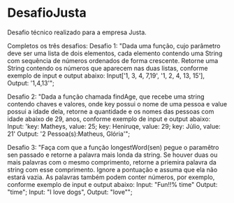 # DesafioJusta
Desafio técnico realizado para a empresa Justa.

Completos os três desafios:
Desafio 1: "Dada uma função, cujo parâmetro deve ser uma lista de dois elementos, cada elemento contendo uma String com sequência de números ordenados de forma crescente. Retorne uma String contendo os números que aparecem nas duas listas, conforme exemplo de input e output abaixo: Input['1, 3, 4, 7,19', '1, 2, 4, 13, 15'], Output: '1,4,13'";

Desafio 2: "Dada a função chamada findAge, que recebe uma string contendo chaves e valores, onde key possui o nome de uma pessoa e value possui a idade dela, retorne a quantidade e os nomes das pessoas com idade abaixo de 29, anos, conforme exemplo de input e output abaixo: Input: 'key: Matheys, value: 25; key: Heniruqe, value: 29; key: Júlio, value: 21' Output: '2 Pessoa(s):Matheus, Glória'";

Desafio 3: "Faça com que a função longestWord(sen) pegue o paramêtro sen passado e retorne a palavra mais londa da string. Se houver duas ou mais palavras com o mesmo comprimento, retorne a priemira palavra da string com esse comprimento. Ignore a pontuação e assuma que ela não estará vazia. As palavras também podem conter números, por exemplo, conforme exemplo de input e output abaixo: Input: "Fun!!% time" Output: "time"; Input: "I love dogs", Output: "love"";

